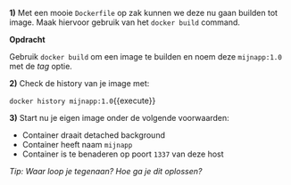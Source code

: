 **1)** Met een mooie `Dockerfile` op zak kunnen we deze nu gaan builden tot image. Maak hiervoor gebruik van het `docker build` command.

**Opdracht**

Gebruik `docker build` om een image te builden en noem deze `mijnapp:1.0` met de *tag* optie.

**2)** Check de history van je image met:

`docker history mijnapp:1.0`{{execute}}

**3)** Start nu je eigen image onder de volgende voorwaarden:

* Container draait detached background
* Container heeft naam `mijnapp`
* Container is te benaderen op poort `1337` van deze host

*Tip: Waar loop je tegenaan? Hoe ga je dit oplossen?*